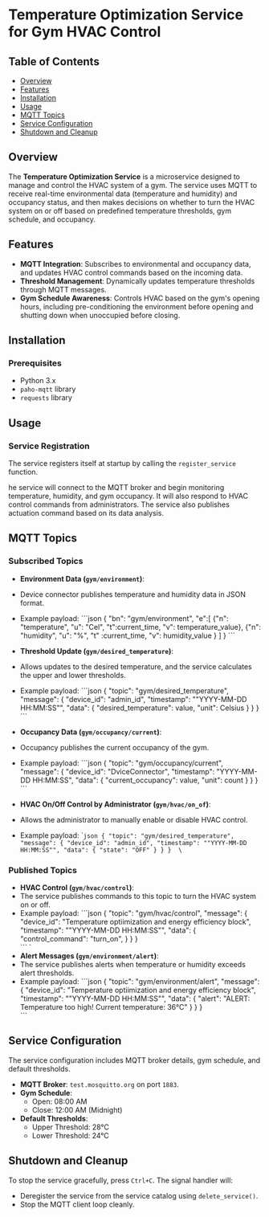 # Temperature Optimization Service for Gym HVAC Control

## Table of Contents
- [Overview](#overview)
- [Features](#features)
- [Installation](#installation)
- [Usage](#usage)
- [MQTT Topics](#mqtt-topics)
- [Service Configuration](#service-configuration)
- [Shutdown and Cleanup](#shutdown-and-cleanup)

## Overview
The **Temperature Optimization Service** is a microservice designed to manage and control the HVAC system of a gym. The service uses MQTT to receive real-time environmental data (temperature and humidity) and occupancy status, and then makes decisions on whether to turn the HVAC system on or off based on predefined temperature thresholds, gym schedule, and occupancy.

## Features
- **MQTT Integration**: Subscribes to environmental and occupancy data, and updates HVAC control commands based on the incoming data.
- **Threshold Management**: Dynamically updates temperature thresholds through MQTT messages.
- **Gym Schedule Awareness**: Controls HVAC based on the gym's opening hours, including pre-conditioning the environment before opening and shutting down when unoccupied before closing.

## Installation

### Prerequisites
- Python 3.x
- `paho-mqtt` library
- `requests` library

## Usage

### Service Registration
The service registers itself at startup by calling the `register_service` function.

he service will connect to the MQTT broker and begin monitoring temperature, humidity, and gym occupancy. It will also respond to HVAC control commands from administrators. The service also publishes actuation command based on its data analysis.




## MQTT Topics

### Subscribed Topics
- **Environment Data (`gym/environment`)**:
- Device connector publishes temperature and humidity data in JSON format.
- Example payload:
  \```json
  {
    "bn": "gym/environment",
    "e":[
      {"n": "temperature",
       "u": "Cel",
       "t":current_time,
       "v": temperature_value},
      {"n": "humidity",
       "u": "%",
       "t" :current_time,
       "v": humidity_value
      } 
    ]
  }
  \```

- **Threshold Update (`gym/desired_temperature`)**:
- Allows updates to the desired temperature, and the service calculates the upper and lower thresholds.
- Example payload:
  \```json
  {
    "topic": "gym/desired_temperature",
    "message": {
      "device_id": "admin_id",
      "timestamp": ""YYYY-MM-DD HH:MM:SS"",
      "data": {
        "desired_temperature": value,
        "unit": Celsius
      }
    }
  }  
  \```

- **Occupancy Data (`gym/occupancy/current`)**:
- Occupancy publishes the current occupancy of the gym.
- Example payload:
  \```json
  {
    "topic": "gym/occupancy/current",
    "message": {
      "device_id": "DviceConnector",
      "timestamp": "YYYY-MM-DD HH:MM:SS",
      "data": {
        "current_occupancy": value,
        "unit": count
      }
    }
  }  
  \```

- **HVAC On/Off Control by Administrator (`gym/hvac/on_of`)**:
- Allows the administrator to manually enable or disable HVAC control.
- Example payload:
  \```json
  {
    "topic": "gym/desired_temperature",
    "message": {
      "device_id": "admin_id",
      "timestamp": ""YYYY-MM-DD HH:MM:SS"",
      "data": {
        "state": "OFF"
      }
    }
  } 
  \``

### Published Topics
- **HVAC Control (`gym/hvac/control`)**:
- The service publishes commands to this topic to turn the HVAC system on or off.
- Example payload:
  \```json
  {
    "topic": "gym/hvac/control",
    "message": {
      "device_id": "Temperature optiimization and energy efficiency block",
      "timestamp": ""YYYY-MM-DD HH:MM:SS"",
      "data": {
        "control_command": "turn_on",
      }
    }
  }  
  \```
`
- **Alert Messages (`gym/environment/alert`)**:
- The service publishes alerts when temperature or humidity exceeds alert thresholds.
- Example payload:
  \```json
  {
    "topic": "gym/environment/alert",
    "message": {
      "device_id": "Temperature optiimization and energy efficiency block",
      "timestamp": ""YYYY-MM-DD HH:MM:SS"",
      "data": {
        "alert": "ALERT: Temperature too high! Current temperature: 36°C"
      }
    }
  }  
  \```

## Service Configuration
The service configuration includes MQTT broker details, gym schedule, and default thresholds.

- **MQTT Broker**: `test.mosquitto.org` on port `1883`.
- **Gym Schedule**: 
  - Open: 08:00 AM
  - Close: 12:00 AM (Midnight)
- **Default Thresholds**:
  - Upper Threshold: 28°C
  - Lower Threshold: 24°C

## Shutdown and Cleanup
To stop the service gracefully, press `Ctrl+C`. The signal handler will:
- Deregister the service from the service catalog using `delete_service()`.
- Stop the MQTT client loop cleanly.

